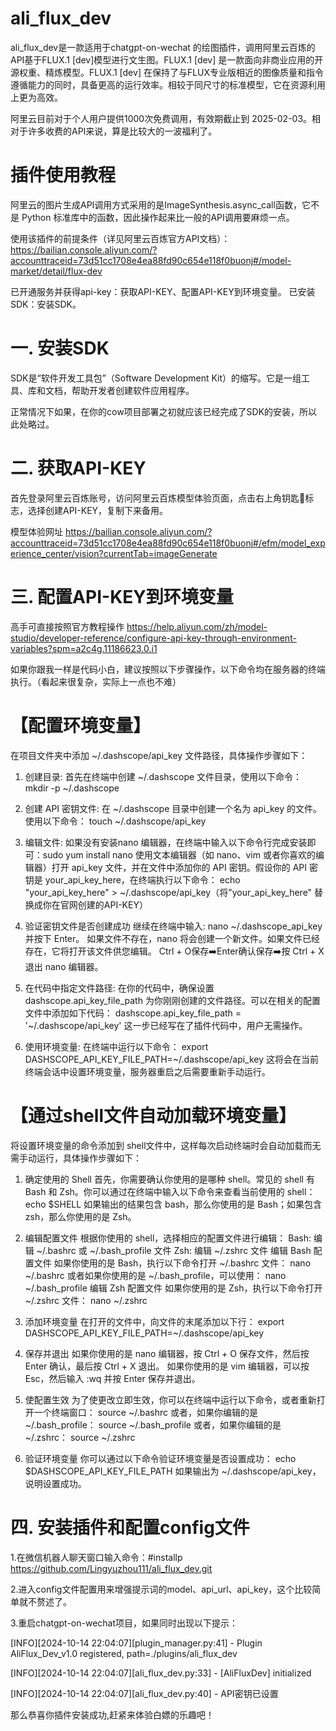 # ali_flux_dev
ali_flux_dev是一款适用于chatgpt-on-wechat 的绘图插件，调用阿里云百炼的API基于FLUX.1 [dev]模型进行文生图。FLUX.1 [dev] 是一款面向非商业应用的开源权重、精炼模型。FLUX.1 [dev] 在保持了与FLUX专业版相近的图像质量和指令遵循能力的同时，具备更高的运行效率。相较于同尺寸的标准模型，它在资源利用上更为高效。

阿里云目前对于个人用户提供1000次免费调用，有效期截止到 2025-02-03。相对于许多收费的API来说，算是比较大的一波福利了。

# 插件使用教程
阿里云的图片生成API调用方式采用的是ImageSynthesis.async_call函数，它不是 Python 标准库中的函数，因此操作起来比一般的API调用要麻烦一点。

使用该插件的前提条件（详见阿里云百炼官方API文档）：https://bailian.console.aliyun.com/?accounttraceid=73d51cc1708e4ea88fd90c654e118f0buonj#/model-market/detail/flux-dev

已开通服务并获得api-key：获取API-KEY、配置API-KEY到环境变量。
已安装SDK：安装SDK。

# 一. 安装SDK
SDK是“软件开发工具包”（Software Development Kit）的缩写。它是一组工具、库和文档，帮助开发者创建软件应用程序。

正常情况下如果，在你的cow项目部署之初就应该已经完成了SDK的安装，所以此处略过。

# 二. 获取API-KEY
首先登录阿里云百炼账号，访问阿里云百炼模型体验页面，点击右上角钥匙🔑标志，选择创建API-KEY，复制下来备用。

模型体验网址 https://bailian.console.aliyun.com/?accounttraceid=73d51cc1708e4ea88fd90c654e118f0buonj#/efm/model_experience_center/vision?currentTab=imageGenerate

# 三. 配置API-KEY到环境变量
高手可直接按照官方教程操作
https://help.aliyun.com/zh/model-studio/developer-reference/configure-api-key-through-environment-variables?spm=a2c4g.11186623.0.i1

如果你跟我一样是代码小白，建议按照以下步骤操作，以下命令均在服务器的终端执行。（看起来很复杂，实际上一点也不难）

# 【配置环境变量】
在项目文件夹中添加 ~/.dashscope/api_key 文件路径，具体操作步骤如下：

1. 创建目录:
首先在终端中创建 ~/.dashscope 文件目录，使用以下命令：
mkdir -p ~/.dashscope

2. 创建 API 密钥文件:
在 ~/.dashscope 目录中创建一个名为 api_key 的文件。使用以下命令：
touch ~/.dashscope/api_key

3. 编辑文件:
如果没有安装nano 编辑器，在终端中输入以下命令行完成安装即可：sudo yum install nano
使用文本编辑器（如 nano、vim 或者你喜欢的编辑器）打开 api_key 文件，并在文件中添加你的 API 密钥。假设你的 API 密钥是 your_api_key_here，在终端执行以下命令：
echo "your_api_key_here" > ~/.dashscope/api_key（将"your_api_key_here" 替换成你在官网创建的API-KEY）

4. 验证密钥文件是否创建成功
继续在终端中输入: nano ~/.dashscope_api_key 并按下 Enter。
如果文件不存在，nano 将会创建一个新文件。如果文件已经存在，它将打开该文件供您编辑。
 Ctrl + O保存➡️Enter确认保存➡️按 Ctrl + X 退出 nano 编辑器。

5. 在代码中指定文件路径:
在你的代码中，确保设置 dashscope.api_key_file_path 为你刚刚创建的文件路径。可以在相关的配置文件中添加如下代码：
dashscope.api_key_file_path = '~/.dashscope/api_key'
这一步已经写在了插件代码中，用户无需操作。

6. 使用环境变量:
在终端中运行以下命令：
export DASHSCOPE_API_KEY_FILE_PATH=~/.dashscope/api_key
这将会在当前终端会话中设置环境变量，服务器重启之后需要重新手动运行。

# 【通过shell文件自动加载环境变量】
将设置环境变量的命令添加到 shell文件中，这样每次启动终端时会自动加载而无需手动运行，具体操作步骤如下：

1. 确定使用的 Shell
首先，你需要确认你使用的是哪种 shell。常见的 shell 有 Bash 和 Zsh。你可以通过在终端中输入以下命令来查看当前使用的 shell：
echo $SHELL
如果输出的结果包含 bash，那么你使用的是 Bash；如果包含 zsh，那么你使用的是 Zsh。

2. 编辑配置文件
根据你使用的 shell，选择相应的配置文件进行编辑：
Bash: 编辑 ~/.bashrc 或 ~/.bash_profile 文件
Zsh: 编辑 ~/.zshrc 文件
编辑 Bash 配置文件
如果你使用的是 Bash，执行以下命令打开 ~/.bashrc 文件：
nano ~/.bashrc
或者如果你使用的是 ~/.bash_profile，可以使用：
nano ~/.bash_profile
编辑 Zsh 配置文件
如果你使用的是 Zsh，执行以下命令打开 ~/.zshrc 文件：
nano ~/.zshrc

3. 添加环境变量
在打开的文件中，向文件的末尾添加以下行：
export DASHSCOPE_API_KEY_FILE_PATH=~/.dashscope/api_key

4. 保存并退出
如果你使用的是 nano 编辑器，按 Ctrl + O 保存文件，然后按 Enter 确认，最后按 Ctrl + X 退出。
如果你使用的是 vim 编辑器，可以按 Esc，然后输入 :wq 并按 Enter 保存并退出。

5. 使配置生效
为了使更改立即生效，你可以在终端中运行以下命令，或者重新打开一个终端窗口：
source ~/.bashrc
或者，如果你编辑的是 ~/.bash_profile：
source ~/.bash_profile
或者，如果你编辑的是 ~/.zshrc：
source ~/.zshrc

6. 验证环境变量
你可以通过以下命令验证环境变量是否设置成功：
echo $DASHSCOPE_API_KEY_FILE_PATH
如果输出为 ~/.dashscope/api_key，说明设置成功。

# 四. 安装插件和配置config文件
1.在微信机器人聊天窗口输入命令：#installp https://github.com/Lingyuzhou111/ali_flux_dev.git

2.进入config文件配置用来增强提示词的model、api_url、api_key，这个比较简单就不赘述了。

3.重启chatgpt-on-wechat项目，如果同时出现以下提示：

[INFO][2024-10-14 22:04:07][plugin_manager.py:41] - Plugin AliFlux_Dev_v1.0 registered, path=./plugins/ali_flux_dev

[INFO][2024-10-14 22:04:07][ali_flux_dev.py:33] - [AliFluxDev] initialized

[INFO][2024-10-14 22:04:07][ali_flux_dev.py:40] - API密钥已设置

那么恭喜你插件安装成功,赶紧来体验白嫖的乐趣吧！

